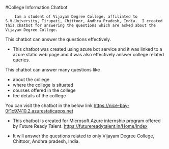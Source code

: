 #College Information Chatbot
   
        Iam a student of Vijayam Degree College, affiliated to S.V.University, Tirupati, Chittoor, Andhra Pradesh, India.  I created this chatbot for answering the questions which are asked about the Vijayam Degree College.
   This chatbot can answer the questions effectively.
   
  -  This chatbot was created using azure bot service and it was linked to a azure static web page and it was also effectively answer college related queries.

This chatbot can answer many questions like 
- about the college
- where the college is situated
- courses offered in the college
- fee details of the colllege

You can visit the chatbot in the below link 
https://nice-bay-0f1c97410.2.azurestaticapps.net

- This chatbot is created for Microsoft Azure internship program offered by  Future Ready Talent.
   https://futurereadytalent.in/Home/Index 

- It will answer the questions related to only Vijayam Degree College, Chittoor, Andhra pradesh, India.
